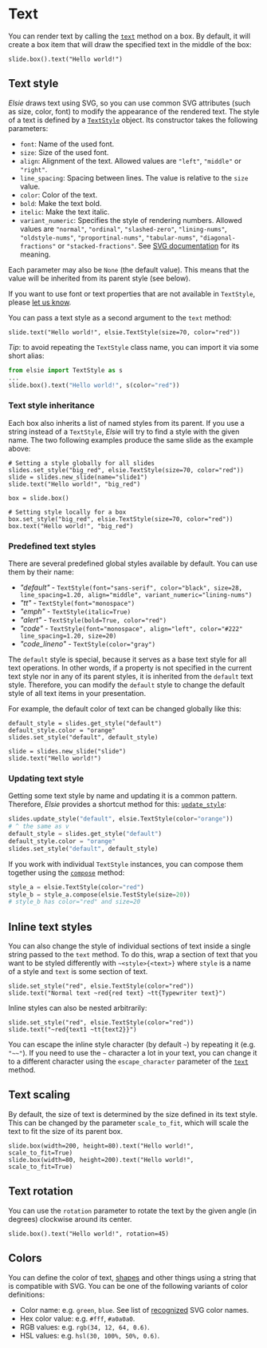 # Text
You can render text by calling the [`text`](elsie.boxmixin.BoxMixin.text) method on a box.
By default, it will create a box item that will draw the specified text in the middle of the box:
```elsie,width=200,height=200
slide.box().text("Hello world!")
```

## Text style
*Elsie* draws text using SVG, so you can use common SVG attributes (such as size, color, font) to
modify the appearance of the rendered text. The style of a text is defined by a
[`TextStyle`](elsie.textstyle.TextStyle) object. Its constructor takes the following parameters:

- `font`: Name of the used font.
- `size`: Size of the used font.
- `align`: Alignment of the text. Allowed values are `"left"`, `"middle"` or `"right"`.
- `line_spacing`: Spacing between lines. The value is relative to the `size` value.
- `color`: Color of the text.
- `bold`: Make the text bold.
- `itelic`: Make the text italic.
- `variant_numeric`: Specifies the style of rendering numbers. Allowed values are `"normal"`,
        `"ordinal"`,
        `"slashed-zero"`,
        `"lining-nums"`,
        `"oldstyle-nums"`,
        `"proportinal-nums"`,
        `"tabular-nums"`,
        `"diagonal-fractions"` or
        `"stacked-fractions"`.
See [SVG documentation](https://developer.mozilla.org/en-US/docs/Web/SVG/Attribute/font-variant)
for its meaning.

Each parameter may also be `None` (the default value). This means that the value will be inherited
from its parent style (see below).

If you want to use font or text properties that are not available in `TextStyle`, please
[let us know](https://github.com/spirali/elsie/issues/new).

You can pass a text style as a second argument to the `text` method:
```elsie,width=450,height=150
slide.text("Hello world!", elsie.TextStyle(size=70, color="red"))
```

*Tip*: to avoid repeating the `TextStyle` class name, you can import it via some short alias:
```python
from elsie import TextStyle as s
...
slide.box().text("Hello world!", s(color="red"))
```

### Text style inheritance
Each box also inherits a list of named styles from its parent. If you use a string instead of a
`TextStyle`, *Elsie* will try to find a style with the given name. The two following examples
produce the same slide as the example above:
```elsie,width=450,height=150
# Setting a style globally for all slides
slides.set_style("big_red", elsie.TextStyle(size=70, color="red"))
slide = slides.new_slide(name="slide1")
slide.text("Hello world!", "big_red")
```

```elsie,width=450,height=150
box = slide.box()

# Setting style locally for a box
box.set_style("big_red", elsie.TextStyle(size=70, color="red"))
box.text("Hello world!", "big_red")
```

### Predefined text styles
There are several predefined global styles available by default. You can use them by their name:

- *"default"* - `TextStyle(font="sans-serif", color="black", size=28, line_spacing=1.20, align="middle", variant_numeric="lining-nums")`
- *"tt"* - `TextStyle(font="monospace")`
- *"emph"* - `TextStyle(italic=True)`
- *"alert"* - `TextStyle(bold=True, color="red")`
- *"code"* - `TextStyle(font="monospace", align="left", color="#222" line_spacing=1.20, size=20)`
- *"code_lineno"* - `TextStyle(color="gray")`

The `default` style is special, because it serves as a base text style for all text operations.
In other words, if a property is not specified in the current text style nor in any of its parent
styles, it is inherited from the `default` text style. Therefore, you can modify the `default`
style to change the default style of all text items in your presentation.

For example, the default color of text can be changed globally like this:
```elsie
default_style = slides.get_style("default")
default_style.color = "orange"
slides.set_style("default", default_style)

slide = slides.new_slide("slide")
slide.text("Hello world!")
```

### Updating text style
Getting some text style by name and updating it is a common pattern. Therefore, *Elsie* provides
a shortcut method for this: [`update_style`](elsie.box.Box.update_style):
```python
slides.update_style("default", elsie.TextStyle(color="orange"))
# ^ the same as v
default_style = slides.get_style("default")
default_style.color = "orange"
slides.set_style("default", default_style)
```
If you work with individual `TextStyle` instances, you can compose them together using the
[`compose`](elsie.textstyle.TextStyle.compose) method:
```python
style_a = elsie.TextStyle(color="red")
style_b = style_a.compose(elsie.TestStyle(size=20))
# style_b has color="red" and size=20
```

## Inline text styles
You can also change the style of individual sections of text inside a single string passed to
the `text` method. To do this, wrap a section of text that you want to be styled differently with
`~<style>{<text>}` where `style` is a name of a style and `text` is some section of text.

```elsie,width=600,height=200
slide.set_style("red", elsie.TextStyle(color="red"))
slide.text("Normal text ~red{red text} ~tt{Typewriter text}")
```

Inline styles can also be nested arbitrarily:
```elsie,width=300,height=200
slide.set_style("red", elsie.TextStyle(color="red"))
slide.text("~red{text1 ~tt{text2}}")
```

You can escape the inline style character (by default `~`) by repeating it (e.g. `"~~"`).
If you need to use the `~` character a lot in your text, you can change it to a different
character using the `escape_character` parameter of the
[`text`](elsie.boxmixin.BoxMixin.text) method.

## Text scaling
By default, the size of text is determined by the size defined in its text style. This can be
changed by the parameter `scale_to_fit`, which will scale the text to fit the size of its parent
box.
```elsie,debug
slide.box(width=200, height=80).text("Hello world!", scale_to_fit=True)
slide.box(width=80, height=200).text("Hello world!", scale_to_fit=True)
```

## Text rotation
You can use the `rotation` parameter to rotate the text by the given angle (in degrees) clockwise
around its center.
```elsie
slide.box().text("Hello world!", rotation=45)
```

## Colors
You can define the color of text, [shapes](shapes.md) and other things using a string that is
compatible with SVG. You can be one of the following variants of color definitions:

- Color name: e.g. `green`, `blue`. See list of
[recognized](https://upload.wikimedia.org/wikipedia/commons/2/2b/SVG_Recognized_color_keyword_names.svg)
SVG color names.
- Hex color value: e.g. `#fff`, `#a0a0a0`.
- RGB values: e.g. `rgb(34, 12, 64, 0.6)`.
- HSL values: e.g. `hsl(30, 100%, 50%, 0.6)`.
